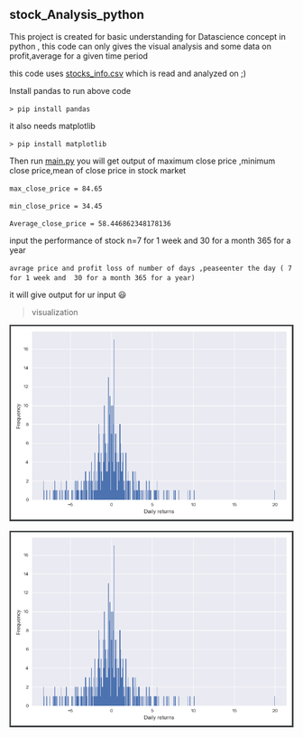 ## stock_Analysis_python
This project is created for basic understanding for Datascience concept in python , this code can only gives the visual analysis and some data on profit,average for a given time period

this code uses [stocks_info.csv](https://github.com/ritheshrai/stock_analysis_python/blob/master/stocks_info.csv) which is read and analyzed on ;)


Install pandas to run above code

` > pip install pandas
`

it also needs matplotlib

`> pip install matplotlib `

Then run [main.py](https://github.com/ritheshrai/stock_analysis_python/blob/master/main.py)
you will get output of maximum close price ,minimum close price,mean of close price in stock market

`max_close_price = 84.65`

`min_close_price = 34.45`

`Average_close_price = 58.446862348178136`

input the performance of stock n=7 for 1 week and  30 for a month 365 for a year

`avrage price and profit loss of number of days ,peaseenter the day ( 7 for 1 week and  30 for a month 365 for a year)`

it will give output for ur input :smiley:

> visualization 
>

![Hist Graph](https://github.com/ritheshrai/stock_analysis_python/blob/master/screenshots/hist%20graph.png)

![mutiple Graphs](https://github.com/ritheshrai/stock_analysis_python/blob/master/screenshots/hist%20graph.png)
